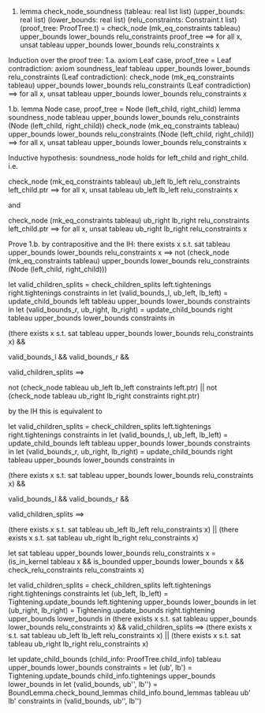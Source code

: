 1. lemma check_node_soundness (tableau: real list list) (upper_bounds: real list) (lower_bounds: real list) 
        (relu_constraints: Constraint.t list) (proof_tree: ProofTree.t) =
    check_node (mk_eq_constraints tableau) upper_bounds lower_bounds relu_constraints proof_tree
    ==>
    for all x, unsat tableau upper_bounds lower_bounds relu_constraints x

Induction over the proof tree:
1.a. axiom Leaf case, proof_tree = Leaf contradiction: axiom soundness_leaf tableau upper_bounds lower_bounds relu_constraints (Leaf contradiction):
        check_node (mk_eq_constraints tableau) upper_bounds lower_bounds relu_constraints (Leaf contradiction)
        ==> 
        for all x, unsat tableau upper_bounds lower_bounds relu_constraints x

1.b. lemma Node case, proof_tree = Node (left_child, right_child) 
lemma soundness_node tableau upper_bounds lower_bounds relu_constraints (Node (left_child, right_child))
        check_node (mk_eq_constraints tableau) upper_bounds lower_bounds relu_constraints (Node (left_child, right_child))
        ==>
        for all x, unsat tableau upper_bounds lower_bounds relu_constraints x
<!-- todo: ensure that not sat = unsat -->


Inductive hypothesis: soundness_node holds for left_child and right_child. i.e.
<!-- ub_left, lb_left, ub_right, lb_right are a valid split because if not valid split, check_node (Node (left_child, right_child)) = false -->
check_node (mk_eq_constraints tableau) ub_left lb_left relu_constraints left_child.ptr
==>
for all x, unsat tableau ub_left lb_left relu_constraints x

and

check_node (mk_eq_constraints tableau) ub_right lb_right relu_constraints left_child.ptr
==>
for all x, unsat tableau ub_right lb_right relu_constraints x



Prove 1.b. by contrapositive and the IH:
        there exists x s.t. sat tableau upper_bounds lower_bounds relu_constraints x 
        ==>
        not (check_node (mk_eq_constraints tableau) upper_bounds lower_bounds relu_constraints (Node (left_child, right_child)))


<!-- unfolding the previous VG -->
let valid_children_splits = check_children_splits left.tightenings right.tightenings constraints in
let (valid_bounds_l, ub_left, lb_left) = update_child_bounds left tableau upper_bounds lower_bounds constraints in
let (valid_bounds_r, ub_right, lb_right) = update_child_bounds right tableau upper_bounds lower_bounds constraints in
<!-- assuming that the parent's system is satisfiable -->
(there exists x s.t. sat tableau upper_bounds lower_bounds relu_constraints x) && 
<!-- that the bound tightenings are valid (todo: prove that bound tightening preserve satisfiability) -->
valid_bounds_l && valid_bounds_r &&
<!-- and that the split between the children is correct, -->
valid_children_splits
==>
<!-- then one of the children's systems is satisfiable too -->
not (check_node tableau ub_left lb_left constraints left.ptr) ||
not (check_node tableau ub_right lb_right constraints right.ptr)


by the IH this is equivalent to 
<!-- Inductive hypothesis that sat child_left && sat child_right ==> sat Node(child_left, child_right)  -->

let valid_children_splits = check_children_splits left.tightenings right.tightenings constraints in
let (valid_bounds_l, ub_left, lb_left) = update_child_bounds left tableau upper_bounds lower_bounds constraints in
let (valid_bounds_r, ub_right, lb_right) = update_child_bounds right tableau upper_bounds lower_bounds constraints in
<!-- assuming that the parent's system is satisfiable -->
(there exists x s.t. sat tableau upper_bounds lower_bounds relu_constraints x) && 
<!-- that the bound tightenings are valid (todo: prove that bound tightening preserve satisfiability) -->
valid_bounds_l && valid_bounds_r &&
<!-- and that the split between the children is correct, -->
valid_children_splits
==>
<!-- then one of the children's systems is satisfiable too -->
(there exists x s.t. sat tableau ub_left lb_left relu_constraints x) ||
(there exists x s.t. sat tableau ub_right lb_right relu_constraints x)

let sat tableau upper_bounds lower_bounds relu_constraints x =
    (is_in_kernel tableau x &&
    is_bounded upper_bounds lower_bounds x &&
    check_relu_constraints relu_constraints x)


let valid_children_splits = check_children_splits left.tightenings right.tightenings constraints
let (ub_left, lb_left) = Tightening.update_bounds left.tightening upper_bounds lower_bounds in
let (ub_right, lb_right) = Tightening.update_bounds right.tightening upper_bounds lower_bounds in
(there exists x s.t. sat tableau upper_bounds lower_bounds relu_constraints x) && 
valid_children_splits
==>
(there exists x s.t. sat tableau ub_left lb_left relu_constraints x) ||
(there exists x s.t. sat tableau ub_right lb_right relu_constraints x)

let update_child_bounds (child_info: ProofTree.child_info) tableau upper_bounds lower_bounds constraints =
    let (ub', lb') = Tightening.update_bounds child_info.tightenings upper_bounds lower_bounds in
    let (valid_bounds, ub'', lb'') = BoundLemma.check_bound_lemmas child_info.bound_lemmas tableau ub' lb' constraints in
    (valid_bounds, ub'', lb'')
<!-- sat tableau ub' lb' constraints x ==> sat tableau ub'' lb'' constraints x  -->

